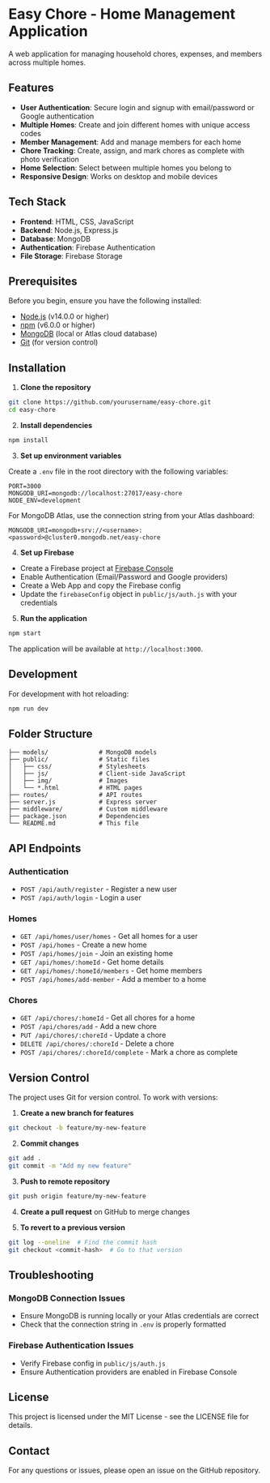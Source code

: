 # Easy Chore - Home Management Application

A web application for managing household chores, expenses, and members across multiple homes.

## Features

- **User Authentication**: Secure login and signup with email/password or Google authentication
- **Multiple Homes**: Create and join different homes with unique access codes
- **Member Management**: Add and manage members for each home
- **Chore Tracking**: Create, assign, and mark chores as complete with photo verification
- **Home Selection**: Select between multiple homes you belong to
- **Responsive Design**: Works on desktop and mobile devices

## Tech Stack

- **Frontend**: HTML, CSS, JavaScript
- **Backend**: Node.js, Express.js
- **Database**: MongoDB
- **Authentication**: Firebase Authentication
- **File Storage**: Firebase Storage

## Prerequisites

Before you begin, ensure you have the following installed:

- [Node.js](https://nodejs.org/) (v14.0.0 or higher)
- [npm](https://www.npmjs.com/) (v6.0.0 or higher)
- [MongoDB](https://www.mongodb.com/try/download/community) (local or Atlas cloud database)
- [Git](https://git-scm.com/downloads) (for version control)

## Installation

1. **Clone the repository**

```bash
git clone https://github.com/yourusername/easy-chore.git
cd easy-chore
```

2. **Install dependencies**

```bash
npm install
```

3. **Set up environment variables**

Create a `.env` file in the root directory with the following variables:

```
PORT=3000
MONGODB_URI=mongodb://localhost:27017/easy-chore
NODE_ENV=development
```

For MongoDB Atlas, use the connection string from your Atlas dashboard:

```
MONGODB_URI=mongodb+srv://<username>:<password>@cluster0.mongodb.net/easy-chore
```

4. **Set up Firebase**

- Create a Firebase project at [Firebase Console](https://console.firebase.google.com/)
- Enable Authentication (Email/Password and Google providers)
- Create a Web App and copy the Firebase config
- Update the `firebaseConfig` object in `public/js/auth.js` with your credentials

5. **Run the application**

```bash
npm start
```

The application will be available at `http://localhost:3000`.

## Development

For development with hot reloading:

```bash
npm run dev
```

## Folder Structure

```
├── models/              # MongoDB models
├── public/              # Static files
│   ├── css/             # Stylesheets
│   ├── js/              # Client-side JavaScript
│   ├── img/             # Images
│   └── *.html           # HTML pages
├── routes/              # API routes
├── server.js            # Express server
├── middleware/          # Custom middleware
├── package.json         # Dependencies
└── README.md            # This file
```

## API Endpoints

### Authentication

- `POST /api/auth/register` - Register a new user
- `POST /api/auth/login` - Login a user

### Homes

- `GET /api/homes/user/homes` - Get all homes for a user
- `POST /api/homes` - Create a new home
- `POST /api/homes/join` - Join an existing home
- `GET /api/homes/:homeId` - Get home details
- `GET /api/homes/:homeId/members` - Get home members
- `POST /api/homes/add-member` - Add a member to a home

### Chores

- `GET /api/chores/:homeId` - Get all chores for a home
- `POST /api/chores/add` - Add a new chore
- `PUT /api/chores/:choreId` - Update a chore
- `DELETE /api/chores/:choreId` - Delete a chore
- `POST /api/chores/:choreId/complete` - Mark a chore as complete

## Version Control

The project uses Git for version control. To work with versions:

1. **Create a new branch for features**

```bash
git checkout -b feature/my-new-feature
```

2. **Commit changes**

```bash
git add .
git commit -m "Add my new feature"
```

3. **Push to remote repository**

```bash
git push origin feature/my-new-feature
```

4. **Create a pull request** on GitHub to merge changes

5. **To revert to a previous version**

```bash
git log --oneline  # Find the commit hash
git checkout <commit-hash>  # Go to that version
```

## Troubleshooting

### MongoDB Connection Issues

- Ensure MongoDB is running locally or your Atlas credentials are correct
- Check that the connection string in `.env` is properly formatted

### Firebase Authentication Issues

- Verify Firebase config in `public/js/auth.js`
- Ensure Authentication providers are enabled in Firebase Console

## License

This project is licensed under the MIT License - see the LICENSE file for details.

## Contact

For any questions or issues, please open an issue on the GitHub repository. 